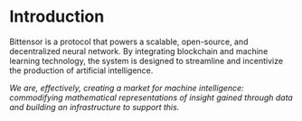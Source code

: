# Introduction

Bittensor is a protocol that powers a scalable, open-source, and decentralized neural network. By integrating blockchain and machine learning technology, the system is designed to streamline and incentivize the production of artificial intelligence.

*We are, effectively, creating a market for machine intelligence: commodifying mathematical representations of insight gained through data and building an infrastructure to support this.*